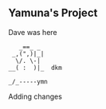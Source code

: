 ## Yamuna's Project

Dave was here
```
   _==_ _
 _,(",)|_|
  \/. \-|
__( :  )|_  dkm

_/_-----ymn

```

Adding changes
